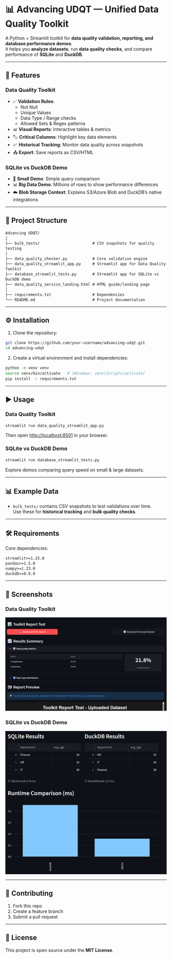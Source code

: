 # 📊 Advancing UDQT — Unified Data Quality Toolkit

A Python + Streamlit toolkit for **data quality validation, reporting, and database performance demos**.  
It helps you **analyze datasets**, run **data quality checks**, and compare performance of **SQLite** and **DuckDB**.

---

## 🚀 Features

### Data Quality Toolkit
- ✅ **Validation Rules**:  
  - Not Null  
  - Unique Values  
  - Data Type / Range checks  
  - Allowed Sets & Regex patterns  
- 📊 **Visual Reports**: Interactive tables & metrics  
- 🏷 **Critical Columns**: Highlight key data elements  
- 📈 **Historical Tracking**: Monitor data quality across snapshots  
- 📤 **Export**: Save reports as CSV/HTML

### SQLite vs DuckDB Demo
- 🧪 **Small Demo**: Simple query comparison  
- 📊 **Big Data Demo**: Millions of rows to show performance differences  
- ☁️ **Blob Storage Context**: Explains S3/Azure Blob and DuckDB’s native integrations  

---

## 📂 Project Structure

```
Advancing UDQT/
│
├── bulk_tests/                       # CSV snapshots for quality testing
│
├── data_quality_checker.py           # Core validation engine
├── data_quality_streamlit_app.py     # Streamlit app for Data Quality Toolkit
├── database_streamlit_tests.py       # Streamlit app for SQLite vs DuckDB demo
├── data_quality_service_landing.html # HTML guide/landing page
│
├── requirements.txt                  # Dependencies
└── README.md                         # Project documentation
```

---

## ⚙️ Installation

1. Clone the repository:
```bash
git clone https://github.com/your-username/advancing-udqt.git
cd advancing-udqt
```

2. Create a virtual environment and install dependencies:
```bash
python -m venv venv
source venv/bin/activate   # (Windows: venv\Scripts\activate)
pip install -r requirements.txt
```

---

## ▶️ Usage

### Data Quality Toolkit
```bash
streamlit run data_quality_streamlit_app.py
```
Then open [http://localhost:8501](http://localhost:8501) in your browser.

### SQLite vs DuckDB Demo
```bash
streamlit run database_streamlit_tests.py
```
Explore demos comparing query speed on small & large datasets.

---

## 📊 Example Data
- `bulk_tests/` contains CSV snapshots to test validations over time.  
  Use these for **historical tracking** and **bulk quality checks**.

---

## 🛠 Requirements

Core dependencies:
```
streamlit>=1.25.0
pandas>=1.5.0
numpy>=1.23.0
duckdb>=0.9.0
```

---

## 📸 Screenshots

### Data Quality Toolkit
![Data Quality Streamlit App](screenshots/data_quality_app.png)

### SQLite vs DuckDB Demo
![Database Demo](screenshots/sqlite_vs_duckdb.png)

---

## 🤝 Contributing
1. Fork this repo  
2. Create a feature branch  
3. Submit a pull request  

---

## 📜 License
This project is open source under the **MIT License**.
